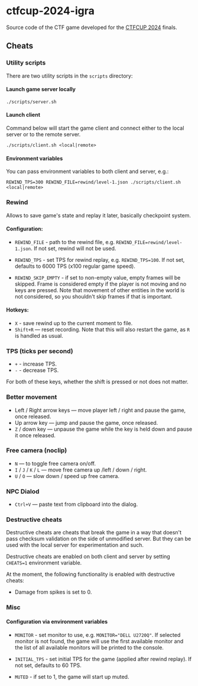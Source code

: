 # ctfcup-2024-igra

Source code of the CTF game developed for the [CTFCUP 2024](https://ctfcup.ru/) finals.

## Cheats

### Utility scripts

There are two utility scripts in the `scripts` directory:

#### Launch game server locally

```
./scripts/server.sh
```

#### Launch client

Command below will start the game client and connect either to the local server or to the remote server.

```
./scripts/client.sh <local|remote>
```

#### Environment variables

You can pass environment variables to both client and server, e.g.:

```
REWIND_TPS=300 REWIND_FILE=rewind/level-1.json ./scripts/client.sh <local|remote>
```

### Rewind

Allows to save game's state and replay it later, basically checkpoint system.

#### Configuration:

- `REWIND_FILE` - path to the rewind file, e.g. `REWIND_FILE=rewind/level-1.json`. If not set, rewind will not be used.

- `REWIND_TPS` - set TPS for rewind replay, e.g. `REWIND_TPS=100`. If not set, defaults to 6000 TPS (x100 regular game speed).

- `REWIND_SKIP_EMPTY` - if set to non-empty value, empty frames will be skipped. Frame is considered empty if the player is not moving and no keys are pressed. Note that movement of other entities in the world is not considered, so you shouldn't skip frames if that is important.

#### Hotkeys:

- `X` - save rewind up to the current moment to file.
- `Shift+R` — reset recording. Note that this will also restart the game, as `R` is handled as usual.

### TPS (ticks per second)

- `+` - increase TPS.
- `-` - decrease TPS.

For both of these keys, whether the shift is pressed or not does not matter.

### Better movement

- Left / Right arrow keys — move player left / right and pause the game, once released.
- Up arrow key — jump and pause the game, once released.
- `Z` / down key — unpause the game while the key is held down and pause it once released.

### Free camera (noclip)

- `N` — to toggle free camera on/off.
- `I` / `J` / `K` / `L` — move free camera up /left / down / right.
- `U` / `O` — slow down / speed up free camera.

### NPC Dialod

- `Ctrl+V` — paste text from clipboard into the dialog.

### Destructive cheats

Destructive cheats are cheats that break the game in a way that doesn't pass checksum validation on the side of unmodified server. But they can be used with the local server for experimentation and such.

Destructive cheats are enabled on both client and server by setting `CHEATS=1` environment variable.

At the moment, the following functionality is enabled with destructive cheats:

- Damage from spikes is set to 0.

### Misc

#### Configuration via environment variables

- `MONITOR` - set monitor to use, e.g. `MONITOR="DELL U2720Q"`. If selected monitor is not found, the game will use the first available monitor and the list of all available monitors will be printed to the console.

- `INITIAL_TPS` - set initial TPS for the game (applied after rewind replay). If not set, defaults to 60 TPS.

- `MUTED` - if set to 1, the game will start up muted.
